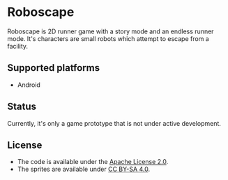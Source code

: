 # Roboscape
Roboscape is 2D runner game with a story mode and an endless runner mode. It's characters are small robots which attempt to escape from a facility.

## Supported platforms
- Android

## Status
Currently, it's only a game prototype that is not under active development.

## License
- The code is available under the [Apache License 2.0](https://github.com/flomit/roboscape/blob/master/LICENSE.md).
- The sprites are available under [CC BY-SA 4.0](https://creativecommons.org/licenses/by-sa/4.0/).